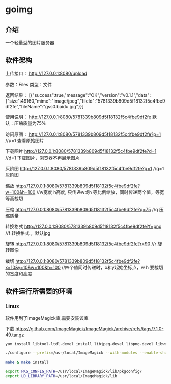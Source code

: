 # goimg

## 介绍
一个轻量型的图片服务器


## 软件架构
上传接口：
http://127.0.0.1:8080/upload

参数：Files 类型：文件


返回结果：
[{"success":true,"message":"OK","version":"v0.1.1","data":{"size":49160,"mime":"image/jpeg","fileId":"5781339b809d5f18132f5c4fbe9df2fe","fileName":"gss0.baidu.jpg"}}]

使用说明：
http://127.0.0.1:8080/5781339b809d5f18132f5c4fbe9df2fe  默认：压缩质量为75%

访问原图：
http://127.0.0.1:8080/5781339b809d5f18132f5c4fbe9df2fe?p=1   //p=1 查看原始图片

下载图片
http://127.0.0.1:8080/5781339b809d5f18132f5c4fbe9df2fe?d=1  //d=1 下载图片，浏览器不再展示图片

灰阶图
http://127.0.0.1:8080/5781339b809d5f18132f5c4fbe9df2fe?g=1  //g=1 灰阶图

缩放
http://127.0.0.1:8080/5781339b809d5f18132f5c4fbe9df2fe?w=100&h=100  //w宽度 h高度, 只传递w或h 等比例缩放，同时传递两个值，等宽等高裁切

压缩
http://127.0.0.1:8080/5781339b809d5f18132f5c4fbe9df2fe?q=75     //q 压缩质量 

转换格式
http://127.0.0.1:8080/5781339b809d5f18132f5c4fbe9df2fe?f=png    //f 转换格式 ，默认jpg

旋转
http://127.0.0.1:8080/5781339b809d5f18132f5c4fbe9df2fe?r=90   //r 旋转图像

裁切
http://127.0.0.1:8080/5781339b809d5f18132f5c4fbe9df2fe?x=10&y=10&w=100&h=100  //四个值同时传递时，x和y起始坐标点，w h 要裁切的宽度和高度


## 软件运行所需要的环境

### Linux

软件用到了ImageMagick库,需要安装该库

下载 https://github.com/ImageMagick/ImageMagick/archive/refs/tags/7.1.0-49.tar.gz
```bash
yum install libtool-ltdl-devel install libjpeg-devel libpng-devel libwebp-devel libtiff-devel zlib-devel freetype-devel openjpeg2-devel giflib-devel

./configure --prefix=/usr/local/ImageMagick --with-modules --enable-shared

make & make install

export PKG_CONFIG_PATH=/usr/local/ImageMagick/lib/pkgconfig/
export LD_LIBRARY_PATH=/usr/local/ImageMagick/lib
```

